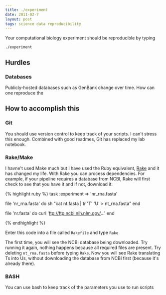```yaml
---
title: ./experiment
date: 2011-02-7
layout: post
tags: science data reproducibility
---
```


Your computational biology experiment should be reproducible by typing

    ./experiment

## Hurdles

### Databases

Publicly-hosted databases such as GenBank change over time. How can one reproduce the 

## How to accomplish this

### Git

You should use version control to keep track of your scripts. I can't stress this enough. Combined with good readmes, Git has replaced my lab notebook.

### Rake/Make

I havne't used Make much but I have used the Ruby equivalent, [Rake](adsf) and it has changed my life. With Rake you can process dependencies. For example, if your pipeline requires a database from NCBI, Rake will first check to see that you have it and if not, download it:

{% highlight ruby %}
task :experiment => 'nr_rna.fasta'

file 'nr_rna.fasta' do
  sh "cat nt.fasta | tr 'T' 'U' > nt_rna.fasta"
end

file 'nr.fasta' do
   curl 'ftp://ftp.ncbi.nih.nlm.gov/...'
end

{% endhighlight %}

Enter this code into a file called `Rakefile` and type `Rake`

The first time, you will see the NCBI database being downloaded. Try running it again, nothing happens because all required files are present. Try deleting `nt_rna.fasta` before typing `Rake`. Now you will see Rake translating Ts into Us, without downloading the database from NCBI first (because it's already there).

### BASH

You can use bash to keep track of the parameters you use to run scripts
